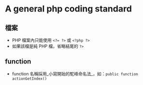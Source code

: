 # A general php coding standard

## 檔案
* PHP 檔案內只能使用 `<?= ?>` 或 `<?php ?>`
* 如果該檔是純 PHP 檔，省略結尾的 `?>`

## function
* function 名稱採用_小寫開始的駝峰命名法_，如：`public function actionGetIndex()`
